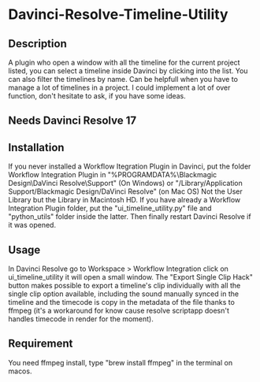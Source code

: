 # Davinci-Resolve-Timeline-Utility

## Description
A plugin who open a window with all the timeline for the current project listed, you can select a timeline inside Davinci by clicking into the list.
You can also filter the timelines by name. Can be helpfull when you have to manage a lot of timelines in a project.
I could implement a lot of over function, don't hesitate to ask, if you have some ideas.

## Needs Davinci Resolve 17

## Installation
If you never installed a Workflow Itegration Plugin in Davinci, 
put the folder Workflow Integration Plugin in "%PROGRAMDATA%\Blackmagic Design\DaVinci Resolve\Support\" (On Windows) or 
"/Library/Application Support/Blackmagic Design/DaVinci Resolve" (on Mac OS) Not the User Library but the Library in Macintosh HD. If you have already a Workflow Integration Plugin folder,
put the "ui_timeline_utility.py" file and "python_utils" folder inside the latter.
Then finally restart Davinci Resolve if it was opened.

## Usage 
In Davinci Resolve go to Workspace > Workflow Integration click on ui_timeline_utility it will open a small window.
The "Export Single Clip Hack" button makes possible to export a timeline's clip individually with all the single clip option available, including the sound manually synced in the timeline and the timecode is copy in the metadata of the file thanks to ffmpeg (it's a workaround for know cause resolve scriptapp doesn't handles timecode in render for the moment).

## Requirement
You need ffmpeg install, type "brew install ffmpeg" in the terminal on macos.
